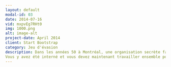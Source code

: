 ```yaml
---
layout: default
modal-id: 03
date: 2014-07-16
vid: mxpvEg7RHt0
img: 1000.png
alt: image-alt
project-date: April 2014
client: Start Bootstrap
category: Jeu d'évasion
description: Dans les années 50 à Montréal, une organisation secrète fait des tests sur l'esprit de ses patients, sous le couvert d'une asile psychiatrique. 
Vous y avez été interné et vous devez maintenant travailler ensemble pour résoudre les énigmes,échapper aux obstacles et réussir à retrouver votre liberté, à la fois dans l'asile et dans votre propre esprit.
---
```

